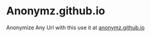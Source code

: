 # Anonymz.github.io
Anonymize Any Url with this use it at <a href="https://www.freecodecamp.org/" target="_blank" rel="noopener noreferrer">anonymz.github.io</a>
